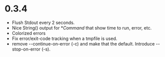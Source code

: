 0.3.4
=====

+ Flush Stdout every 2 seconds.
+ Nice String() output for \**Command* that show time to run, error, etc.
+ Colorized errors
+ Fix error/exit-code tracking when a tmpfile is used.
+ remove --continue-on-error (-c) and make that the default. Introduce --stop-on-error (-s).
